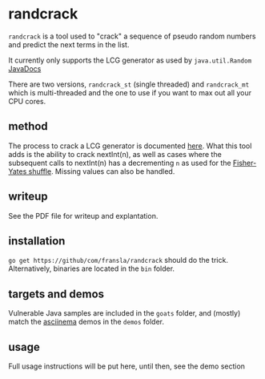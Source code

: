 # randcrack

`randcrack` is a tool used to "crack" a sequence of pseudo random numbers and predict the next terms in the list.

It currently only supports the LCG generator as used by `java.util.Random` [JavaDocs](https://docs.oracle.com/javase/9/docs/api/java/util/Random.html)

There are two versions, `randcrack_st` (single threaded) and `randcrack_mt` which is multi-threaded and the one to use if you want to max out all your CPU cores.

## method
The process to crack a LCG generator is documented [here](https://jazzy.id.au/2010/09/20/cracking_random_number_generators_part_1.html). What this tool adds is the ability to crack nextInt(n), as well as cases where the subsequent calls to nextInt(n) has a decrementing `n` as used for the [Fisher-Yates shuffle](https://en.wikipedia.org/wiki/Fisher%E2%80%93Yates_shuffle). Missing values can also be handled.

## writeup
See the PDF file for writeup and explantation.

## installation
`go get https://github/com/fransla/randcrack` should do the trick. Alternatively, binaries are located in the `bin` folder.

## targets and demos
Vulnerable Java samples are included in the `goats` folder, and (mostly) match the [asciinema](https://asciinema.org/) demos in the `demos` folder.

## usage
Full usage instructions will be put here, until then, see the demo section